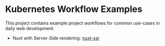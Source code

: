 # Kubernetes Workflow Examples

This project contains example project workflows for common use-cases in daily web development.

- Nuxt with Server-Side rendering: [nuxt-ssr](./nuxt-ssr)
